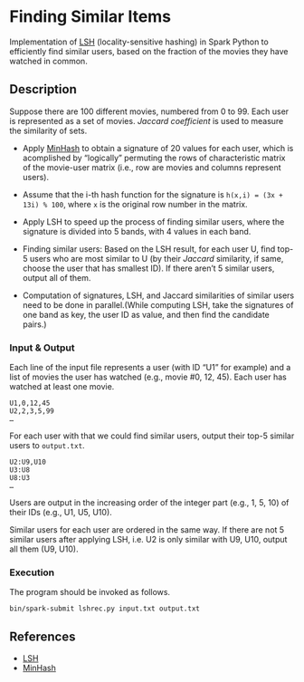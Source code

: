 # Finding Similar Items

Implementation of [LSH](https://en.wikipedia.org/wiki/Locality-sensitive_hashing) (locality-sensitive hashing) in Spark Python to efficiently find similar users, based on the fraction of the movies they have watched in common.

## Description

Suppose there are 100 different movies, numbered from 0 to 99. Each user is represented as a set of movies. *Jaccard coefficient* is used to measure the similarity of sets.

- Apply [MinHash](https://en.wikipedia.org/wiki/MinHash) to obtain a signature of 20 values for each user, which is acomplished by “logically” permuting the rows of characteristic matrix of the movie-user matrix (i.e., row are movies and columns represent users).

- Assume that the i-th hash function for the signature is `h(x,i) = (3x + 13i) % 100`, where `x` is the original row number in the matrix.

- Apply LSH to speed up the process of finding similar users, where the signature is divided into 5 bands, with 4 values in each band.

- Finding similar users: Based on the LSH result, for each user U, find top-5 users who are most similar to U (by their *Jaccard* similarity, if same, choose the user that has smallest ID). If there aren’t 5 similar users, output all of them.

- Computation of signatures, LSH, and Jaccard similarities of similar users need to be done in parallel.(While computing LSH, take the signatures of one band as key, the user ID as value, and then find the candidate pairs.)

### Input & Output

Each line of the input file represents a user (with ID “U1” for example) and a list of movies the user has watched (e.g., movie #0, 12, 45). Each user has watched at least one movie.
```
U1,0,12,45
U2,2,3,5,99
…
```

For each user with that we could find similar users, output their top-5 similar users to `output.txt`.
```
U2:U9,U10
U3:U8
U8:U3
…
```
Users are output in the increasing order of the integer part (e.g., 1, 5, 10) of their IDs (e.g., U1, U5, U10).

Similar users for each user are ordered in the same way. If there are not 5 similar users after applying LSH, i.e. U2 is only similar with U9, U10, output all them (U9, U10).

### Execution

The program should be invoked as follows.
```
bin/spark-submit lshrec.py input.txt output.txt
```

## References

- [LSH](https://en.wikipedia.org/wiki/Locality-sensitive_hashing)
- [MinHash](https://en.wikipedia.org/wiki/MinHash)